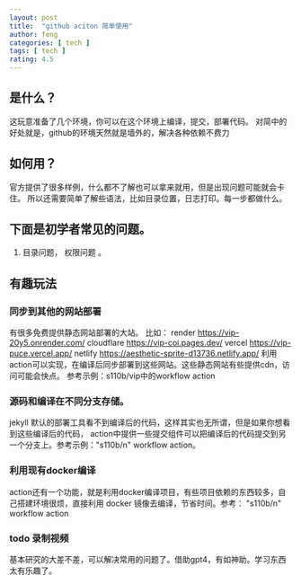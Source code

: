 ```yaml
---
layout: post
title:  "github aciton 简单使用"
author: feng
categories: [ tech ]
tags: [ tech ]
rating: 4.5
---
```




## 是什么？
这玩意准备了几个环境，你可以在这个环境上编译，提交，部署代码。
对简中的好处就是，github的环境天然就是墙外的，解决各种依赖不费力

## 如何用？
官方提供了很多样例，什么都不了解也可以拿来就用，但是出现问题可能就会卡住。
所以还需要简单了解些语法，比如目录位置，日志打印。每一步都做什么。

## 下面是初学者常见的问题。

1. 目录问题， 权限问题 。

## 有趣玩法

###  同步到其他的网站部署
有很多免费提供静态网站部署的大站。
比如：
render       https://vip-20y5.onrender.com/
cloudflare   https://vip-coi.pages.dev/
vercel       https://vip-puce.vercel.app/
netlify      https://aesthetic-sprite-d13736.netlify.app/
利用action可以实现，在编译后同步部署到这些网站。这些静态网站有些提供cdn，访问可能会快点。
参考示例：s110b/vip中的workflow action


### 源码和编译在不同分支存储。

jekyll 默认的部署工具看不到编译后的代码，这样其实也无所谓，但是如果你想看到这些编译后的代码，
action中提供一些提交组件可以把编译后的代码提交到另一个分支上。参考示例："s110b/n" workflow action。

###  利用现有docker编译

action还有一个功能，就是利用docker编译项目，有些项目依赖的东西较多，自己搭建环境很烦，直接利用
docker 镜像去编译，节省时间。参考： "s110b/n" workflow action 

### todo 录制视频

基本研究的大差不差，可以解决常用的问题了。借助gpt4，有如神助。学习东西太有乐趣了。


















